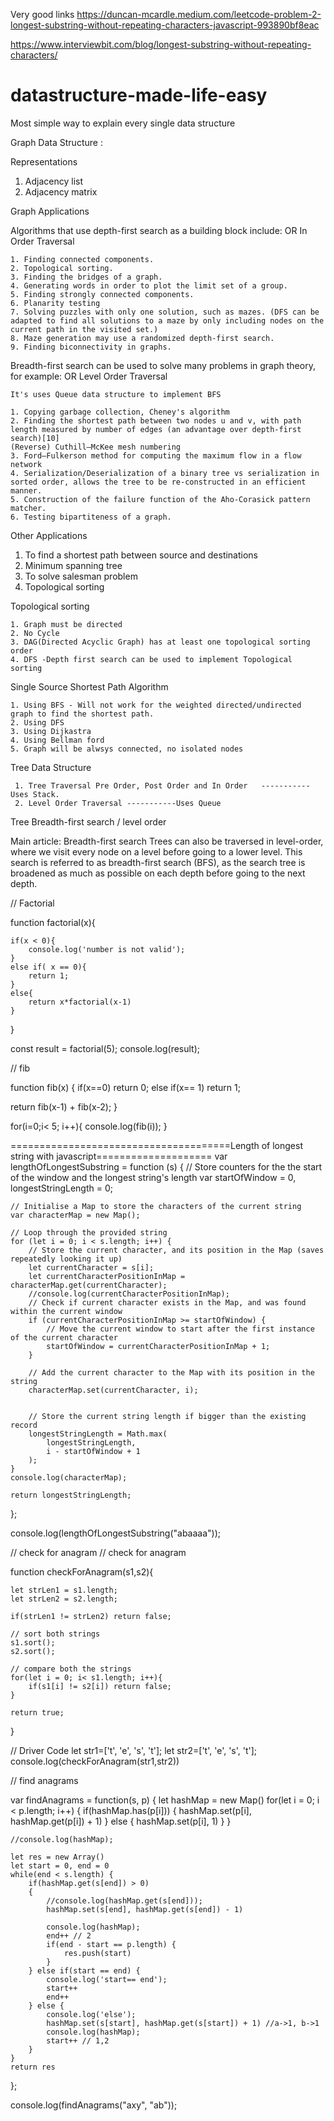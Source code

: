 
Very good links
https://duncan-mcardle.medium.com/leetcode-problem-2-longest-substring-without-repeating-characters-javascript-993890bf8eac

https://www.interviewbit.com/blog/longest-substring-without-repeating-characters/


# datastructure-made-life-easy
Most simple way to explain every single data structure 


Graph Data Structure :

Representations
1. Adjacency list
2. Adjacency matrix

Graph Applications

Algorithms that use depth-first search as a building block include:
                            OR
                    In Order Traversal

    1. Finding connected components.
    2. Topological sorting.
    3. Finding the bridges of a graph.
    4. Generating words in order to plot the limit set of a group.
    5. Finding strongly connected components.
    6. Planarity testing
    7. Solving puzzles with only one solution, such as mazes. (DFS can be adapted to find all solutions to a maze by only including nodes on the current path in the visited set.)
    8. Maze generation may use a randomized depth-first search.
    9. Finding biconnectivity in graphs.
    
 Breadth-first search can be used to solve many problems in graph theory, for example:
                               OR
                       Level Order Traversal 
                       
    It's uses Queue data structure to implement BFS

    1. Copying garbage collection, Cheney's algorithm
    2. Finding the shortest path between two nodes u and v, with path length measured by number of edges (an advantage over depth-first search)[10]
    (Reverse) Cuthill–McKee mesh numbering
    3. Ford–Fulkerson method for computing the maximum flow in a flow network
    4. Serialization/Deserialization of a binary tree vs serialization in sorted order, allows the tree to be re-constructed in an efficient manner.
    5. Construction of the failure function of the Aho-Corasick pattern matcher.
    6. Testing bipartiteness of a graph.
    
  Other Applications 
   1. To find a shortest path between source and destinations 
   2. Minimum spanning tree
   3. To solve salesman problem
   4. Topological sorting 
  
Topological sorting 

    1. Graph must be directed 
    2. No Cycle 
    3. DAG(Directed Acyclic Graph) has at least one topological sorting order 
    4. DFS -Depth first search can be used to implement Topological sorting 
    
Single Source Shortest Path Algorithm

    1. Using BFS - Will not work for the weighted directed/undirected graph to find the shortest path.
    2. Using DFS
    3. Using Dijkastra 
    4. Using Bellman ford
    5. Graph will be alwsys connected, no isolated nodes 


Tree Data Structure 

     1. Tree Traversal Pre Order, Post Order and In Order   -----------Uses Stack.
     2. Level Order Traversal -----------Uses Queue

Tree Breadth-first search / level order

Main article: Breadth-first search
Trees can also be traversed in level-order, where we visit every node on a level before going to a lower level. This search is referred to as breadth-first search (BFS), as the search tree is broadened as much as possible on each depth before going to the next depth.



// Factorial

function factorial(x){
    
    if(x < 0){
        console.log('number is not valid');
    }
    else if( x == 0){
        return 1;
    }
    else{
        return x*factorial(x-1)
    }
}

const result = factorial(5);
console.log(result);

// fib

function fib(x)
{
 if(x==0) return 0;
 else if(x== 1) return 1;

 return fib(x-1) + fib(x-2);
}

for(i=0;i< 5; i++){
    console.log(fib(i));
}


======================================Length of longest string with javascript====================
var lengthOfLongestSubstring = function (s) {
    // Store counters for the the start of the window and the longest string's length
    var startOfWindow = 0,
        longestStringLength = 0;

    // Initialise a Map to store the characters of the current string
    var characterMap = new Map();

    // Loop through the provided string
    for (let i = 0; i < s.length; i++) {
        // Store the current character, and its position in the Map (saves repeatedly looking it up)
        let currentCharacter = s[i];
        let currentCharacterPositionInMap = characterMap.get(currentCharacter);
        //console.log(currentCharacterPositionInMap);
        // Check if current character exists in the Map, and was found within the current window
        if (currentCharacterPositionInMap >= startOfWindow) {
            // Move the current window to start after the first instance of the current character
            startOfWindow = currentCharacterPositionInMap + 1;
        }

        // Add the current character to the Map with its position in the string
        characterMap.set(currentCharacter, i);


        // Store the current string length if bigger than the existing record
        longestStringLength = Math.max(
            longestStringLength,
            i - startOfWindow + 1
        );
    }
    console.log(characterMap);

    return longestStringLength;
};

console.log(lengthOfLongestSubstring("abaaaa"));


// check for anagram
// check for anagram

function checkForAnagram(s1,s2){

    let strLen1 = s1.length;
    let strLen2 = s2.length;

    if(strLen1 != strLen2) return false;

    // sort both strings
    s1.sort();
    s2.sort();

    // compare both the strings
    for(let i = 0; i< s1.length; i++){
        if(s1[i] != s2[i]) return false;
    }

    return true;
}


     
// Driver Code
let str1=['t', 'e', 's', 't'];
let str2=['t', 'e', 's', 't'];
console.log(checkForAnagram(str1,str2))


// find anagrams

var findAnagrams = function(s, p) {
    let hashMap = new Map()
    for(let i = 0; i < p.length; i++) {
        if(hashMap.has(p[i])) {
            hashMap.set(p[i], hashMap.get(p[i]) + 1)
        } else {
            hashMap.set(p[i], 1)
        }
    }

    //console.log(hashMap);

    let res = new Array()
    let start = 0, end = 0
    while(end < s.length) {
        if(hashMap.get(s[end]) > 0) 
        {
            //console.log(hashMap.get(s[end]));
            hashMap.set(s[end], hashMap.get(s[end]) - 1)

            console.log(hashMap);
            end++ // 2
            if(end - start == p.length) {
                res.push(start)
            }
        } else if(start == end) {
            console.log('start== end');
            start++
            end++
        } else {
            console.log('else');
            hashMap.set(s[start], hashMap.get(s[start]) + 1) //a->1, b->1
            console.log(hashMap);
            start++ // 1,2
        }
    }
    return res
};


console.log(findAnagrams("axy", "ab"));
